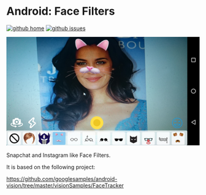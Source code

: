 # Android: Face Filters

[![github home](https://img.shields.io/badge/gaetanozappi-android--face--filters-blue.svg?style=flat-square)](https://github.com/gaetanozappi/android-face-filters)
[![github issues](https://img.shields.io/github/issues/gaetanozappi/android-face-filters.svg?style=flat-square)](https://github.com/gaetanozappi/android-face-filters/issues)

![PNG](screenshot/android-face-filters.png)

Snapchat and Instagram like Face Filters.

It is based on the following project:

https://github.com/googlesamples/android-vision/tree/master/visionSamples/FaceTracker
